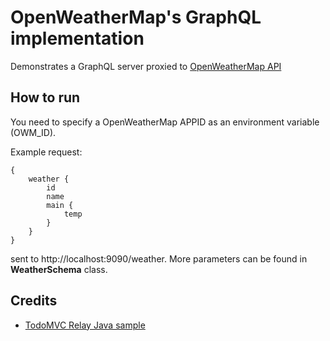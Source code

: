 # OpenWeatherMap's GraphQL implementation

Demonstrates a GraphQL server proxied to [OpenWeatherMap API](http://openweathermap.org/api)

## How to run

You need to specify a OpenWeatherMap APPID as an environment variable (OWM_ID).

Example request:
```
{  
    weather { 
        id 
        name 
        main { 
            temp 
        } 
    }  
}
```
sent to http://localhost:9090/weather. More parameters can be found in **WeatherSchema** class.

## Credits
* [TodoMVC Relay Java sample](https://github.com/graphql-java/todomvc-relay-java/)